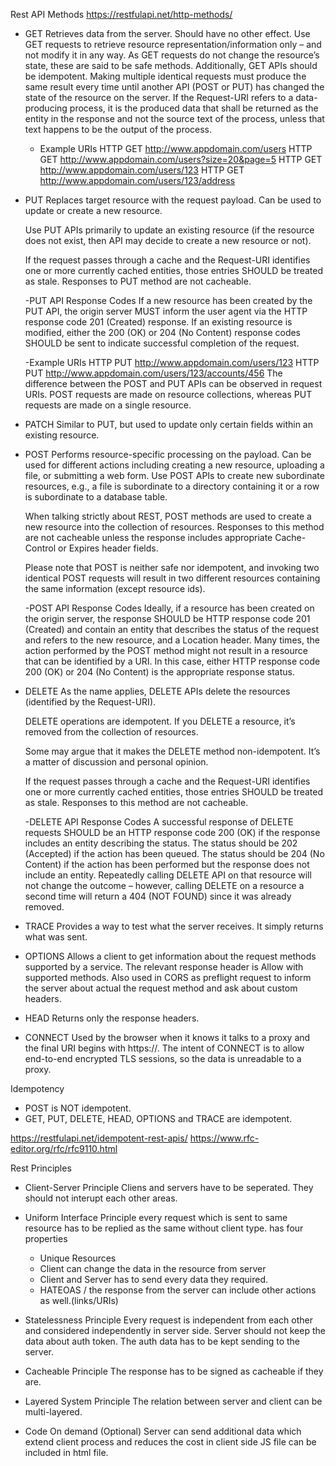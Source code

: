 Rest API Methods
https://restfulapi.net/http-methods/
- GET 
	Retrieves data from the server. Should have no other effect.
	Use GET requests to retrieve resource representation/information only – and not modify it in any way. As GET requests do not change the resource’s state, these are said to be safe methods.
    Additionally, GET APIs should be idempotent. Making multiple identical requests must produce the same result every time until another API (POST or PUT) has changed the state of the resource on the server.
    If the Request-URI refers to a data-producing process, it is the produced data that shall be returned as the entity in the response and not the source text of the process, unless that text happens to be the output of the process.
	- Example URIs
		HTTP GET http://www.appdomain.com/users
		HTTP GET http://www.appdomain.com/users?size=20&page=5
		HTTP GET http://www.appdomain.com/users/123
		HTTP GET http://www.appdomain.com/users/123/address
	
- PUT
	Replaces target resource with the request payload. Can be used to update or create a new resource.

	Use PUT APIs primarily to update an existing resource (if the resource does not exist, then API may decide to create a new resource or not).
	
	If the request passes through a cache and the Request-URI identifies one or more currently cached entities, those entries SHOULD be treated as stale. Responses to PUT method are not cacheable.

	-PUT API Response Codes
	If a new resource has been created by the PUT API, the origin server MUST inform the user agent via the HTTP response code 201 (Created) response.
	If an existing resource is modified, either the 200 (OK) or 204 (No Content) response codes SHOULD be sent to indicate successful completion of the request.
	
	-Example URIs
	HTTP PUT http://www.appdomain.com/users/123
	HTTP PUT http://www.appdomain.com/users/123/accounts/456
	The difference between the POST and PUT APIs can be observed in request URIs. POST requests are made on resource collections, whereas PUT requests are made on a single resource.

- PATCH 
	Similar to PUT, but used to update only certain fields within an existing resource.

- POST
	Performs resource-specific processing on the payload. Can be used for different actions including creating a new resource, uploading a file, or submitting a web form.
	Use POST APIs to create new subordinate resources, e.g., a file is subordinate to a directory containing it or a row is subordinate to a database table.

	When talking strictly about REST, POST methods are used to create a new resource into the collection of resources.
	Responses to this method are not cacheable unless the response includes appropriate Cache-Control or Expires header fields.

	Please note that POST is neither safe nor idempotent, and invoking two identical POST requests will result in two different resources containing the same information (except resource ids).

	-POST API Response Codes
		Ideally, if a resource has been created on the origin server, the response SHOULD be HTTP response code 201 (Created) and contain an entity that describes the status of the request and refers to the new resource, and a Location header.
		Many times, the action performed by the POST method might not result in a resource that can be identified by a URI. In this case, either HTTP response code 200 (OK) or 204 (No Content) is the appropriate response status.

- DELETE
	As the name applies, DELETE APIs delete the resources (identified by the Request-URI).

	DELETE operations are idempotent. If you DELETE a resource, it’s removed from the collection of resources.

	Some may argue that it makes the DELETE method non-idempotent. It’s a matter of discussion and personal opinion.

	If the request passes through a cache and the Request-URI identifies one or more currently cached entities, those entries SHOULD be treated as stale. Responses to this method are not cacheable.

	-DELETE API Response Codes
	A successful response of DELETE requests SHOULD be an HTTP response code 200 (OK) if the response includes an entity describing the status.
	The status should be 202 (Accepted) if the action has been queued.
	The status should be 204 (No Content) if the action has been performed but the response does not include an entity.
	Repeatedly calling DELETE API on that resource will not change the outcome – however, calling DELETE on a resource a second time will return a 404 (NOT FOUND) since it was already removed.
	
- TRACE
	Provides a way to test what the server receives. It simply returns what was sent.
	
- OPTIONS
	Allows a client to get information about the request methods supported by a service. The relevant response header is Allow with supported methods. Also used in CORS as preflight request to inform the server about actual the request method and ask about custom headers.

- HEAD
	Returns only the response headers.

- CONNECT 
	Used by the browser when it knows it talks to a proxy and the final URI begins with https://. 
	The intent of CONNECT is to allow end-to-end encrypted TLS sessions, so the data is unreadable to a proxy.
	
Idempotency
- POST is NOT idempotent.
- GET, PUT, DELETE, HEAD, OPTIONS and TRACE are idempotent.

https://restfulapi.net/idempotent-rest-apis/
https://www.rfc-editor.org/rfc/rfc9110.html

Rest Principles

- Client-Server Principle
	Cliens and servers have to be seperated. They should not interupt each other areas.
	
- Uniform Interface Principle
	every request which is sent to same resource has to be replied as the same without client type.
	has four properties
	
	- Unique Resources
	- Client can change the data in the resource from server
	- Client and Server has to send every data they required.
	- HATEOAS / the response from the server can include other actions as well.(links/URIs)
	

- Statelessness Principle
	Every request is independent from each other and considered independently in server side.
	Server should not keep the data about auth token.
	The auth data has to be kept sending to the server.
	
- Cacheable Principle
	The response has to be signed as cacheable if they are.
	
- Layered System Principle
	The relation between server and client can be multi-layered.
	
- Code On demand (Optional)
	Server can send additional data which extend client process and reduces the cost in client side
	JS file can be included in html file.